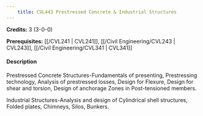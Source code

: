 ```yaml
---
    title: CVL443 Prestressed Concrete & Industrial Structures
---
```

**Credits:** 3 (3-0-0)



**Prerequisites:** [[/CVL241 | CVL241]], [[/Civil Engineering/CVL243 | CVL243]], [[/Civil Engineering/CVL341 | CVL341]]

#### Description 
Prestressed Concrete Structures-Fundamentals of presenting, Prestressing technology, Analysis of prestressed losses, Design for Flexure, Design for shear and torsion, Design of anchorage Zones in Post-tensioned members.

Industrial Structures-Analysis and design of Cylindrical shell structures, Folded plates, Chimneys, Silos, Bunkers.